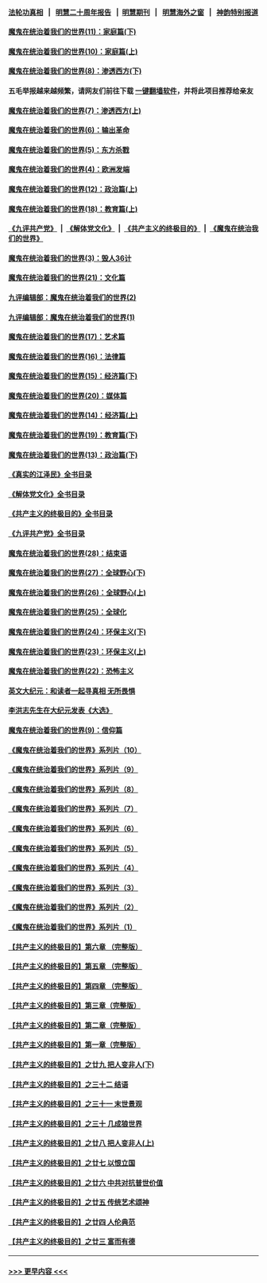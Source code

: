 #### [法轮功真相](https://github.com/gfw-breaker/truth/blob/master/README.md?t=0) &nbsp;&nbsp;|&nbsp;&nbsp; [明慧二十周年报告](https://github.com/gfw-breaker/mh-reports/blob/master/README.md?t=0) &nbsp;&nbsp;|&nbsp;&nbsp;[明慧期刊](https://github.com/gfw-breaker/mh-qikan) &nbsp;&nbsp;|&nbsp;&nbsp; [明慧海外之窗](https://github.com/gfw-breaker/mh-news/blob/master/README.md?t=0) &nbsp;&nbsp;|&nbsp;&nbsp; [神韵特别报道](https://github.com/gfw-breaker/mh-news/blob/master/shenyun.md?t=0)
#### [魔鬼在统治着我们的世界(11)：家庭篇(下)](../pages/nsc422/n10440961.md?t=12030751) 
#### [魔鬼在统治着我们的世界(10)：家庭篇(上)](../pages/nsc422/n10435448.md?t=12030751) 
#### [魔鬼在统治着我们的世界(8)：渗透西方(下)](../pages/nsc422/n10429603.md?t=12030751) 
#### 五毛举报越来越频繁，请网友们前往下载 [一键翻墙软件](https://github.com/gfw-breaker/ssr-accounts)，并将此项目推荐给亲友
#### [魔鬼在统治着我们的世界(7)：渗透西方(上)](../pages/nsc422/n10426013.md?t=12030751) 
#### [魔鬼在统治着我们的世界(6)：输出革命](../pages/nsc422/n10421536.md?t=12030751) 
#### [魔鬼在统治着我们的世界(5)：东方杀戮](../pages/nsc422/n10417707.md?t=12030751) 
#### [魔鬼在统治着我们的世界(4)：欧洲发端](../pages/nsc422/n10414890.md?t=12030751) 
#### [魔鬼在统治着我们的世界(12)：政治篇(上)](../pages/nsc422/n10444576.md?t=12030751) 
#### [魔鬼在统治着我们的世界(18)：教育篇(上)](../pages/nsc422/n10526970.md?t=12030751) 
#### [《九评共产党》](https://github.com/begood0513/9ping.md/blob/master/README.md) &nbsp;|&nbsp; [《解体党文化》](../../../../jtdwh.md/blob/master/README.md)  &nbsp;|&nbsp; [《共产主义的终极目的》](../../../../gczydzjmd.md/blob/master/README.md) &nbsp;|&nbsp; [《魔鬼在统治我们的世界》](../../../../mgztzwmdsj.md/blob/master/README.md) 
#### [魔鬼在统治着我们的世界(3)：毁人36计](../pages/nsc422/n10411583.md?t=12030751) 
#### [魔鬼在统治着我们的世界(21)：文化篇](../pages/nsc422/n10597706.md?t=12030751) 
#### [九评编辑部：魔鬼在统治着我们的世界(2)](../pages/nsc422/n10410036.md?t=12030751) 
#### [九评编辑部：魔鬼在统治着我们的世界(1)](../pages/nsc422/n10406825.md?t=12030751) 
#### [魔鬼在统治着我们的世界(17)：艺术篇](../pages/nsc422/n10499093.md?t=12030751) 
#### [魔鬼在统治着我们的世界(16)：法律篇](../pages/nsc422/n10485969.md?t=12030751) 
#### [魔鬼在统治着我们的世界(15)：经济篇(下)](../pages/nsc422/n10469975.md?t=12030751) 
#### [魔鬼在统治着我们的世界(20)：媒体篇](../pages/nsc422/n10586579.md?t=12030751) 
#### [魔鬼在统治着我们的世界(14)：经济篇(上)](../pages/nsc422/n10457370.md?t=12030751) 
#### [魔鬼在统治着我们的世界(19)：教育篇(下)](../pages/nsc422/n10564808.md?t=12030751) 
#### [魔鬼在统治着我们的世界(13)：政治篇(下)](../pages/nsc422/n10448270.md?t=12030751) 
#### [《真实的江泽民》全书目录](../pages/nsc422/n13721399.md?t=12030751) 
#### [《解体党文化》全书目录](../pages/nsc422/n13721157.md?t=12030751) 
#### [《共产主义的终极目的》全书目录](../pages/nsc422/n13721048.md?t=12030751) 
#### [《九评共产党》全书目录](../pages/nsc422/n13708085.md?t=12030751) 
#### [魔鬼在统治着我们的世界(28)：结束语](../pages/nsc422/n10936246.md?t=12030751) 
#### [魔鬼在统治着我们的世界(27)：全球野心(下)](../pages/nsc422/n10928319.md?t=12030751) 
#### [魔鬼在统治着我们的世界(26)：全球野心(上)](../pages/nsc422/n10900318.md?t=12030751) 
#### [魔鬼在统治着我们的世界(25)：全球化](../pages/nsc422/n10788205.md?t=12030751) 
#### [魔鬼在统治着我们的世界(24)：环保主义(下)](../pages/nsc422/n10695307.md?t=12030751) 
#### [魔鬼在统治着我们的世界(23)：环保主义(上)](../pages/nsc422/n10688613.md?t=12030751) 
#### [魔鬼在统治着我们的世界(22)：恐怖主义](../pages/nsc422/n10614727.md?t=12030751) 
#### [英文大纪元：和读者一起寻真相 无所畏惧](../pages/nsc422/n12542027.md?t=12030751) 
#### [李洪志先生在大纪元发表《大选》](../pages/nsc422/n12534746.md?t=12030751) 
#### [魔鬼在统治着我们的世界(9)：信仰篇](../pages/nsc422/n10432159.md?t=12030751) 
#### [《魔鬼在统治着我们的世界》系列片（10）](../pages/nsc422/n12292670.md?t=12030751) 
#### [《魔鬼在统治着我们的世界》系列片（9）](../pages/nsc422/n12290859.md?t=12030751) 
#### [《魔鬼在统治着我们的世界》系列片（8）](../pages/nsc422/n12287445.md?t=12030751) 
#### [《魔鬼在统治着我们的世界》系列片（7）](../pages/nsc422/n12283425.md?t=12030751) 
#### [《魔鬼在统治着我们的世界》系列片（6）](../pages/nsc422/n12282314.md?t=12030751) 
#### [《魔鬼在统治着我们的世界》系列片（5）](../pages/nsc422/n12281419.md?t=12030751) 
#### [《魔鬼在统治着我们的世界》系列片（4）](../pages/nsc422/n12274024.md?t=12030751) 
#### [《魔鬼在统治着我们的世界》系列片（3）](../pages/nsc422/n12271322.md?t=12030751) 
#### [《魔鬼在统治着我们的世界》系列片（2）](../pages/nsc422/n12269049.md?t=12030751) 
#### [《魔鬼在统治着我们的世界》系列片（1）](../pages/nsc422/n12267575.md?t=12030751) 
#### [【共产主义的终极目的】第六章 （完整版）](../pages/nsc422/n11428913.md?t=12030751) 
#### [【共产主义的终极目的】第五章 （完整版）](../pages/nsc422/n11428912.md?t=12030751) 
#### [【共产主义的终极目的】第四章 （完整版）](../pages/nsc422/n11428907.md?t=12030751) 
#### [【共产主义的终极目的】第三章（完整版）](../pages/nsc422/n11428848.md?t=12030751) 
#### [【共产主义的终极目的】第二章（完整版）](../pages/nsc422/n11428831.md?t=12030751) 
#### [【共产主义的终极目的】第一章（完整版）](../pages/nsc422/n11417651.md?t=12030751) 
#### [【共产主义的终极目的】之廿九 把人变非人(下)](../pages/nsc422/n11344140.md?t=12030751) 
#### [【共产主义的终极目的】之三十二 结语](../pages/nsc422/n11360535.md?t=12030751) 
#### [【共产主义的终极目的】之三十一 末世景观](../pages/nsc422/n11351129.md?t=12030751) 
#### [【共产主义的终极目的】之三十 几成狼世界](../pages/nsc422/n11348280.md?t=12030751) 
#### [【共产主义的终极目的】之廿八 把人变非人(上)](../pages/nsc422/n11340492.md?t=12030751) 
#### [【共产主义的终极目的】之廿七 以恨立国](../pages/nsc422/n11336944.md?t=12030751) 
#### [【共产主义的终极目的】之廿六 中共对抗普世价值](../pages/nsc422/n11324785.md?t=12030751) 
#### [【共产主义的终极目的】之廿五 传统艺术颂神](../pages/nsc422/n11296396.md?t=12030751) 
#### [【共产主义的终极目的】之廿四 人伦典范](../pages/nsc422/n11296397.md?t=12030751) 
#### [【共产主义的终极目的】之廿三 富而有德](../pages/nsc422/n11283598.md?t=12030751) 

----
#### [ >>> 更早内容 <<< ](../indexes/nsc422-earlier.md)
